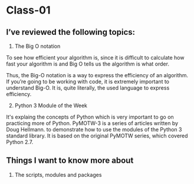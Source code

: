 # Class-01
## I’ve reviewed the following topics:

1. The Big O notation

To see how efficient your algorithm is, since it is difficult to calculate how fast your algorithm is and Big O tells us the algorithm is what order.

Thus, the Big-O notation is a way to express the efficiency of an algorithm. If you’re going to be working with code, it is extremely important to understand Big-O. It is, quite literally, the used language to express efficiency.



2. Python 3 Module of the Week

It's explaing the concepts of Python which is very important to go on practicing more of Python. PyMOTW-3 is a series of articles written by Doug Hellmann. to demonstrate how to use the modules of the Python 3 standard library. It is based on the original PyMOTW series, which covered Python 2.7.

## Things I want to know more about
1. The scripts, modules and packages